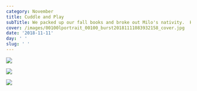 ```yaml
---
category: November
title: Cuddle and Play
subTitle: We packed up our fall books and broke out Milo's nativity.  He was a huge fan!
cover: /images/00100lportrait_00100_burst20181111083932158_cover.jpg
date: '2018-11-11'
day: ' '
slug: ' '
---
```

![](/images/00100lportrait_00100_burst20181111083932158_cover.jpg)

![](/images/img_20181111_175313.jpg)

![](/images/00100dportrait_00100_burst20181111172637574_cover.jpg)

